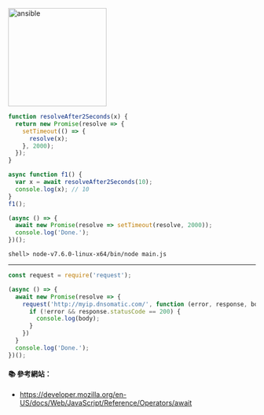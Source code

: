 <img src="http://i.imgur.com/hiqEWWn.png" alt="ansible" width=200>

```js
function resolveAfter2Seconds(x) {
  return new Promise(resolve => {
    setTimeout(() => {
      resolve(x);
    }, 2000);
  });
}

async function f1() {
  var x = await resolveAfter2Seconds(10);
  console.log(x); // 10
}
f1();
```

```js
(async () => {
  await new Promise(resolve => setTimeout(resolve, 2000));
  console.log('Done.');   
})();
```

```console
shell> node-v7.6.0-linux-x64/bin/node main.js
```

---

```js
const request = require('request');

(async () => {
  await new Promise(resolve => {
    request('http://myip.dnsomatic.com/', function (error, response, body) {
      if (!error && response.statusCode == 200) {
        console.log(body);
      }
    })
  }
  console.log('Done.');   
})();
```


#### :books: 參考網站：
- https://developer.mozilla.org/en-US/docs/Web/JavaScript/Reference/Operators/await
